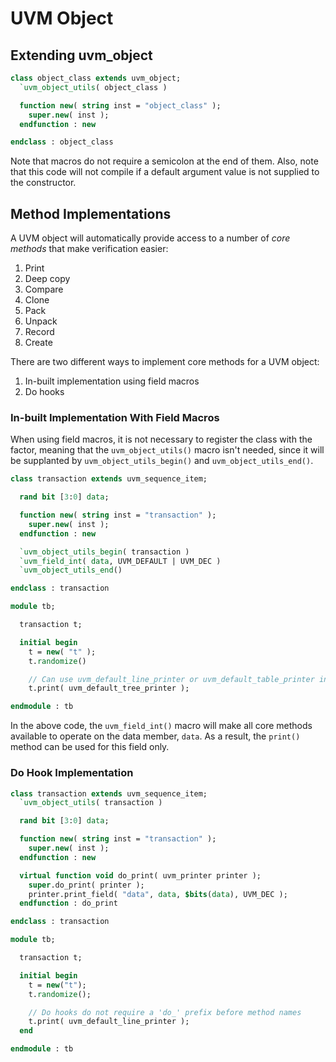 # UVM Object

## Extending uvm_object

```sv
class object_class extends uvm_object;
  `uvm_object_utils( object_class )

  function new( string inst = "object_class" );
    super.new( inst );
  endfunction : new

endclass : object_class
```

Note that macros do not require a semicolon at the end of them. Also, note that this code will not compile if a default argument value is not supplied to the constructor. 

## Method Implementations

A UVM object will automatically provide access to a number of _core methods_ that make verification easier:

  1. Print
  2. Deep copy
  3. Compare
  4. Clone
  5. Pack
  6. Unpack
  7. Record
  8. Create

There are two different ways to implement core methods for a UVM object:

  1. In-built implementation using field macros
  2. Do hooks

### In-built Implementation With Field Macros

When using field macros, it is not necessary to register the class with the factor, meaning that the `uvm_object_utils()` macro isn't needed, since it will be supplanted by `uvm_object_utils_begin()` and `uvm_object_utils_end()`.

```sv
class transaction extends uvm_sequence_item;

  rand bit [3:0] data;

  function new( string inst = "transaction" );
    super.new( inst );
  endfunction : new

  `uvm_object_utils_begin( transaction )
  `uvm_field_int( data, UVM_DEFAULT | UVM_DEC )
  `uvm_object_utils_end()

endclass : transaction

module tb;

  transaction t;

  initial begin
    t = new( "t" );
    t.randomize()

    // Can use uvm_default_line_printer or uvm_default_table_printer instead
    t.print( uvm_default_tree_printer );

endmodule : tb
```

In the above code, the `uvm_field_int()` macro will make all core methods available to operate on the data member, `data`. As a result, the `print()` method can be used for this field only.

### Do Hook Implementation

```sv
class transaction extends uvm_sequence_item;
  `uvm_object_utils( transaction )

  rand bit [3:0] data;

  function new( string inst = "transaction" );
    super.new( inst );
  endfunction : new

  virtual function void do_print( uvm_printer printer );
    super.do_print( printer );
    printer.print_field( "data", data, $bits(data), UVM_DEC );
  endfunction : do_print

endclass : transaction

module tb;

  transaction t;

  initial begin
    t = new("t");
    t.randomize();

    // Do hooks do not require a 'do_' prefix before method names
    t.print( uvm_default_line_printer );
  end

endmodule : tb
```
